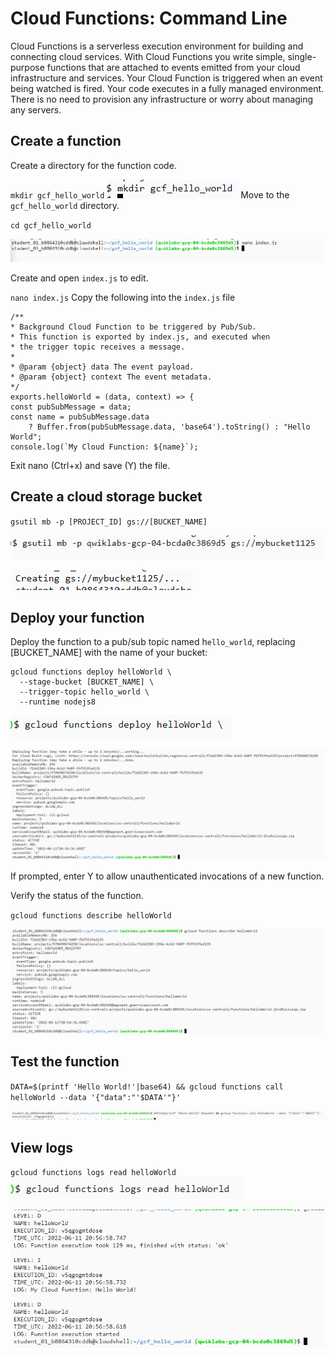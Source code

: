 # Cloud Functions: Command Line
Cloud Functions is a serverless execution environment for building and connecting cloud services. With Cloud Functions you write simple, single-purpose functions that are attached to events emitted from your cloud infrastructure and services. Your Cloud Function is triggered when an event being watched is fired. Your code executes in a fully managed environment. There is no need to provision any infrastructure or worry about managing any servers.
## Create a function
Create a directory for the function code.
  
`mkdir gcf_hello_world`
![image](image.png)
Move to the `gcf_hello_world` directory.

`cd gcf_hello_world`

![image](image_2.png)


Create and open `index.js` to edit.

`nano index.js`
Copy the following into the `index.js` file
```
/**
* Background Cloud Function to be triggered by Pub/Sub.
* This function is exported by index.js, and executed when
* the trigger topic receives a message.
*
* @param {object} data The event payload.
* @param {object} context The event metadata.
*/
exports.helloWorld = (data, context) => {
const pubSubMessage = data;
const name = pubSubMessage.data
    ? Buffer.from(pubSubMessage.data, 'base64').toString() : "Hello World";
console.log(`My Cloud Function: ${name}`);
```
Exit nano (Ctrl+x) and save (Y) the file.

## Create a cloud storage bucket

`gsutil mb -p [PROJECT_ID] gs://[BUCKET_NAME]`


![image](image_3.png)

![image](image_4.png)

## Deploy your function

Deploy the function to a pub/sub topic named h`ello_world`, replacing [BUCKET_NAME] with the name of your bucket:

```
gcloud functions deploy helloWorld \
  --stage-bucket [BUCKET_NAME] \
  --trigger-topic hello_world \
  --runtime nodejs8

```
![image](image_5.png)

![image](image_6.png)

If prompted, enter Y to allow unauthenticated invocations of a new function.

Verify the status of the function.

`gcloud functions describe helloWorld`

![image](image_7.png)

## Test the function
`DATA=$(printf 'Hello World!'|base64) && gcloud functions call helloWorld --data '{"data":"'$DATA'"}'`

![image](image_8.png)

## View logs

`gcloud functions logs read helloWorld`
![image](image_9.png)

![image](image_10.png)